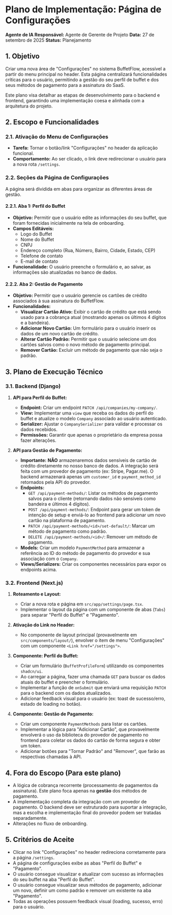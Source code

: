 # Plano de Implementação: Página de Configurações

**Agente de IA Responsável:** Agente de Gerente de Projeto
**Data:** 27 de setembro de 2025
**Status:** Planejamento

## 1. Objetivo

Criar uma nova área de "Configurações" no sistema BuffetFlow, acessível a partir do menu principal no header. Esta página centralizará funcionalidades críticas para o usuário, permitindo a gestão do seu perfil de buffet e dos seus métodos de pagamento para a assinatura do SaaS.

Este plano visa detalhar as etapas de desenvolvimento para o backend e frontend, garantindo uma implementação coesa e alinhada com a arquitetura do projeto.

## 2. Escopo e Funcionalidades

### 2.1. Ativação do Menu de Configurações

- **Tarefa:** Tornar o botão/link "Configurações" no header da aplicação funcional.
- **Comportamento:** Ao ser clicado, o link deve redirecionar o usuário para a nova rota `/settings`.

### 2.2. Seções da Página de Configurações

A página será dividida em abas para organizar as diferentes áreas de gestão.

#### 2.2.1. Aba 1: Perfil do Buffet

- **Objetivo:** Permitir que o usuário edite as informações do seu buffet, que foram fornecidas inicialmente na tela de onboarding.
- **Campos Editáveis:**
  - Logo do Buffet
  - Nome do Buffet
  - CNPJ
  - Endereço completo (Rua, Número, Bairro, Cidade, Estado, CEP)
  - Telefone de contato
  - E-mail de contato
- **Funcionalidade:** O usuário preenche o formulário e, ao salvar, as informações são atualizadas no banco de dados.

#### 2.2.2. Aba 2: Gestão de Pagamento

- **Objetivo:** Permitir que o usuário gerencie os cartões de crédito associados à sua assinatura do BuffetFlow.
- **Funcionalidades:**
  - **Visualizar Cartão Ativo:** Exibir o cartão de crédito que está sendo usado para a cobrança atual (mostrando apenas os últimos 4 dígitos e a bandeira).
  - **Adicionar Novo Cartão:** Um formulário para o usuário inserir os dados de um novo cartão de crédito.
  - **Alterar Cartão Padrão:** Permitir que o usuário selecione um dos cartões salvos como o novo método de pagamento principal.
  - **Remover Cartão:** Excluir um método de pagamento que não seja o padrão.

## 3. Plano de Execução Técnico

### 3.1. Backend (Django)

1.  **API para Perfil do Buffet:**
    - **Endpoint:** Criar um endpoint `PATCH /api/companies/my-company/`.
    - **View:** Implementar uma `view` que receba os dados do perfil do buffet e atualize o modelo `Company` associado ao usuário autenticado.
    - **Serializer:** Ajustar o `CompanySerializer` para validar e processar os dados recebidos.
    - **Permissões:** Garantir que apenas o proprietário da empresa possa fazer alterações.

2.  **API para Gestão de Pagamento:**
    - **Importante:** **NÃO** armazenaremos dados sensíveis de cartão de crédito diretamente no nosso banco de dados. A integração será feita com um provedor de pagamento (ex: Stripe, Pagar.me). O backend armazenará apenas um `customer_id` e `payment_method_id` retornados pela API do provedor.
    - **Endpoints:**
      - `GET /api/payment-methods/`: Listar os métodos de pagamento salvos para o cliente (retornando dados não sensíveis como bandeira e últimos 4 dígitos).
      - `POST /api/payment-methods/`: Endpoint para gerar um token de intenção de setup e enviá-lo ao frontend para adicionar um novo cartão na plataforma de pagamento.
      - `PATCH /api/payment-methods/<id>/set-default/`: Marcar um método de pagamento como padrão.
      - `DELETE /api/payment-methods/<id>/`: Remover um método de pagamento.
    - **Models:** Criar um modelo `PaymentMethod` para armazenar a referência ao ID do método de pagamento do provedor e sua associação com o `Company`.
    - **Views/Serializers:** Criar os componentes necessários para expor os endpoints acima.

### 3.2. Frontend (Next.js)

1.  **Roteamento e Layout:**
    - Criar a nova rota e página em `src/app/settings/page.tsx`.
    - Implementar o layout da página com um componente de abas (`Tabs`) para separar "Perfil do Buffet" e "Pagamento".

2.  **Ativação do Link no Header:**
    - No componente de layout principal (provavelmente em `src/components/layout/`), envolver o item de menu "Configurações" com um componente `<Link href="/settings">`.

3.  **Componente: Perfil do Buffet:**
    - Criar um formulário (`BuffetProfileForm`) utilizando os componentes `shadcn/ui`.
    - Ao carregar a página, fazer uma chamada `GET` para buscar os dados atuais do buffet e preencher o formulário.
    - Implementar a função de `onSubmit` que enviará uma requisição `PATCH` para o backend com os dados atualizados.
    - Adicionar feedback visual para o usuário (ex: toast de sucesso/erro, estado de loading no botão).

4.  **Componente: Gestão de Pagamento:**
    - Criar um componente `PaymentMethods` para listar os cartões.
    - Implementar a lógica para "Adicionar Cartão", que provavelmente envolverá o uso da biblioteca do provedor de pagamento no frontend para coletar os dados do cartão de forma segura e obter um token.
    - Adicionar botões para "Tornar Padrão" and "Remover", que farão as respectivas chamadas à API.

## 4. Fora do Escopo (Para este plano)

- A lógica de cobrança recorrente (processamento de pagamentos da assinatura). Este plano foca apenas na **gestão** dos métodos de pagamento.
- A implementação completa da integração com um provedor de pagamento. O backend deve ser estruturado para suportar a integração, mas a escolha e implementação final do provedor podem ser tratadas separadamente.
- Alterações no fluxo de onboarding.

## 5. Critérios de Aceite

- Clicar no link "Configurações" no header redireciona corretamente para a página `/settings`.
- A página de configurações exibe as abas "Perfil do Buffet" e "Pagamento".
- O usuário consegue visualizar e atualizar com sucesso as informações do seu buffet na aba "Perfil do Buffet".
- O usuário consegue visualizar seus métodos de pagamento, adicionar um novo, definir um como padrão e remover um existente na aba "Pagamento".
- Todas as operações possuem feedback visual (loading, sucesso, erro) para o usuário.
